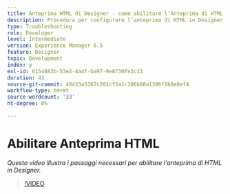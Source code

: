 ```yaml
---
title: Anteprima HTML di Designer - come abilitare l’Anteprima di HTML
description: Procedura per configurare l’anteprima di HTML in Designer
type: Troubleshooting
role: Developer
level: Intermediate
version: Experience Manager 6.5
feature: Designer
topic: Development
index: y
exl-id: 6154883b-53e2-4a4f-ba97-9e0730fe3c13
duration: 43
source-git-commit: 48433a5367c281cf5a1c106b08a1306f1b0e8ef4
workflow-type: tm+mt
source-wordcount: '33'
ht-degree: 0%

---
```



# Abilitare Anteprima HTML

*Questo video illustra i passaggi necessari per abilitare l&#39;anteprima di HTML in Designer.*

>[!VIDEO](https://video.tv.adobe.com/v/3417216?quality=12&learn=on&captions=ita)
